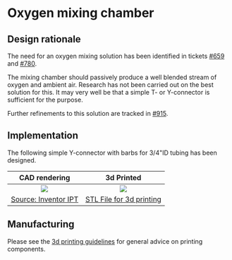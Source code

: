 # Oxygen mixing chamber

## Design rationale

The need for an oxygen mixing solution has been identified in tickets
[#659](https://github.com/RespiraWorks/Ventilator/issues/659) and
[#780](https://github.com/RespiraWorks/Ventilator/issues/780).

The mixing chamber should passively produce a well blended stream of oxygen and ambient air. Research has not been
carried out on the best solution for this. It may very well be that a simple T- or Y-connector is sufficient for the
purpose.

Further refinements to this solution are tracked in [#915](https://github.com/RespiraWorks/Ventilator/issues/915).

## Implementation

The following simple Y-connector with barbs for 3/4"ID tubing has been designed.

|  CAD rendering    |  3d Printed   |
|:---------------------:|:--------------------:|
|![](oxygen_mixer_rendering.jpg) | ![](oxygen_mixer_printed.jpg) |
|[Source: Inventor IPT](oxygen_mixer.ipt)|[STL File for 3d printing](oxygen_mixer.ipt)|

## Manufacturing

Please see the [3d printing guidelines](../../../3d_printing) for general advice on printing components.
